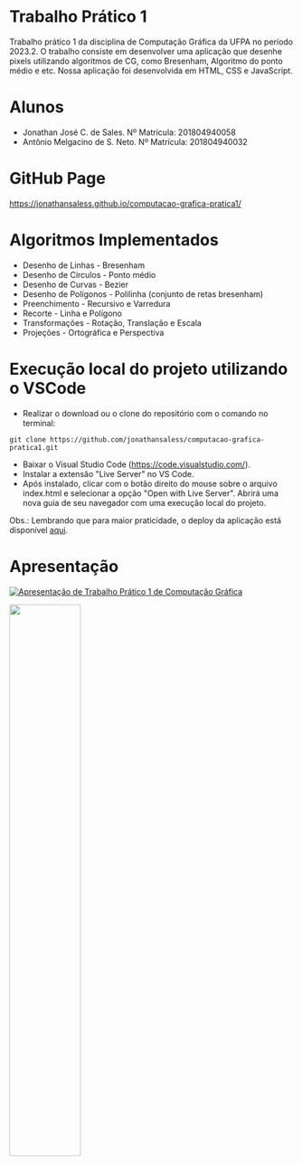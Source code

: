 # Trabalho Prático 1
Trabalho prático 1 da disciplina de Computação Gráfica da UFPA no período 2023.2. O trabalho consiste em desenvolver uma aplicação que desenhe pixels utilizando algoritmos de CG, como Bresenham, Algoritmo do ponto médio e etc. Nossa aplicação foi desenvolvida em HTML, CSS e JavaScript.

# Alunos
- Jonathan José C. de Sales.        Nº Matrícula: 201804940058
- Antônio Melgacino de S. Neto.     Nº Matrícula: 201804940032

# GitHub Page
https://jonathansaless.github.io/computacao-grafica-pratica1/

# Algoritmos Implementados
- Desenho de Linhas - Bresenham
- Desenho de Círculos - Ponto médio
- Desenho de Curvas - Bezier
- Desenho de Polígonos - Polilinha (conjunto de retas bresenham)
- Preenchimento - Recursivo e Varredura
- Recorte - Linha e Polígono
- Transformações - Rotação, Translação e Escala
- Projeções - Ortográfica e Perspectiva

# Execução local do projeto utilizando o VSCode
- Realizar o download ou o clone do repositório com o comando no terminal:
```
git clone https://github.com/jonathansaless/computacao-grafica-pratica1.git
```
- Baixar o Visual Studio Code (https://code.visualstudio.com/).
- Instalar a extensão "Live Server" no VS Code.
- Após instalado, clicar com o botão direito do mouse sobre o arquivo index.html e selecionar a opção "Open with Live Server". Abrirá uma nova guia de seu navegador com uma execução local do projeto.

Obs.: Lembrando que para maior praticidade, o deploy da aplicação está disponível [aqui](https://jonathansaless.github.io/computacao-grafica-pratica1/).

# Apresentação
[![Apresentação de Trabalho Prático 1 de Computação Gráfica](https://img.youtube.com/vi/AnsP_ctWqVs/0.jpg)](https://youtu.be/AnsP_ctWqVs)


[<img src="https://i.ytimg.com/vi/AnsP_ctWqVs/maxresdefault.jpg" width="50%">](https://www.youtube.com/watch?v=AnsP_ctWqVs "Apresentação de Trabalho Prático 1 de Computação Gráfica")
